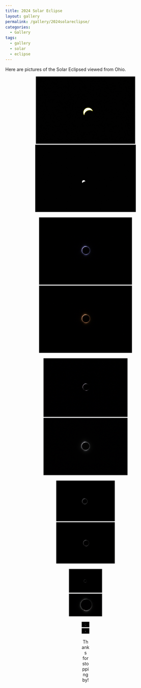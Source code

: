 ```yaml
---
title: 2024 Solar Eclipse
layout: gallery
permalink: /gallery/2024solareclipse/
categories:
  - Gallery
tags:
  - gallery
  - solar
  - eclipse
---
```

Here are pictures of the Solar Eclipsed viewed from Ohio.

<figure class="half" style="text-align: center; align-items: center">
	<a href="/assets/gal/20240408 eclipse (1).JPG"><img src="/assets/gal/20240408 eclipse (1).JPG" alt="2024 Solar Eclipse" style='max-height:15em; width:auto'></a>
  <a href="/assets/gal/20240408 eclipse (2).JPG"><img src="/assets/gal/20240408 eclipse (2).JPG" alt="2024 Solar Eclipse" style='max-height:15em; width:auto'></a>

<figure class="half" style="text-align: center; align-items: center">
	<a href="/assets/gal/20240408 eclipse (3).JPG"><img src="/assets/gal/20240408 eclipse (3).JPG" alt="2024 Solar Eclipse" style='max-height:15em; width:auto'></a>
  <a href="/assets/gal/20240408 eclipse (4).JPG"><img src="/assets/gal/20240408 eclipse (4).JPG" alt="2024 Solar Eclipse" style='max-height:15em; width:auto'></a>

<figure class="half" style="text-align: center; align-items: center">
	<a href="/assets/gal/20240408 eclipse (5).JPG"><img src="/assets/gal/20240408 eclipse (5).JPG" alt="2024 Solar Eclipse" style='max-height:15em; width:auto'></a>
  <a href="/assets/gal/20240408 eclipse (6).JPG"><img src="/assets/gal/20240408 eclipse (6).JPG" alt="2024 Solar Eclipse" style='max-height:15em; width:auto'></a>

<figure class="half" style="text-align: center; align-items: center">
	<a href="/assets/gal/20240408 eclipse (7).JPG"><img src="/assets/gal/20240408 eclipse (7).JPG" alt="2024 Solar Eclipse" style='max-height:15em; width:auto'></a>
  <a href="/assets/gal/20240408 eclipse (8).JPG"><img src="/assets/gal/20240408 eclipse (8).JPG" alt="2024 Solar Eclipse" style='max-height:15em; width:auto'></a>

<figure class="half" style="text-align: center; align-items: center">
	<a href="/assets/gal/20240408 eclipse (9).JPG"><img src="/assets/gal/20240408 eclipse (9).JPG" alt="2024 Solar Eclipse" style='max-height:15em; width:auto'></a>
  <a href="/assets/gal/20240408 eclipse (10).JPG"><img src="/assets/gal/20240408 eclipse (10).JPG" alt="2024 Solar Eclipse" style='max-height:15em; width:auto'></a>

<figure class="half" style="text-align: center; align-items: center">
	<a href="/assets/gal/20240408 eclipse (11).JPG"><img src="/assets/gal/20240408 eclipse (11).JPG" alt="2024 Solar Eclipse" style='max-height:15em; width:auto'></a>
  <a href="/assets/gal/20240408 eclipse (12).JPG"><img src="/assets/gal/20240408 eclipse (12).JPG" alt="2024 Solar Eclipse" style='max-height:15em; width:auto'></a>

  Thanks for stopping by!


<!-- <figure class="third" style="text-align: center; align-items: center" >
  <a href="/assets/img/20240113_rats5.JPG"><img src="/assets/img/20240113_rats5.JPG" alt="test1" style='max-height:15em; width:auto'></a>
  <a href="/assets/img/20240113_rats5.JPG"><img src="/assets/img/20240113_rats5.JPG" alt="test1" style='max-height:15em; width:auto'></a>
  <a href="/assets/splash/seattleskyline.JPG"><img src="/assets/splash/seattleskyline.JPG" alt="test1" style='max-height:15em; width:auto'></a>
</figure> -->